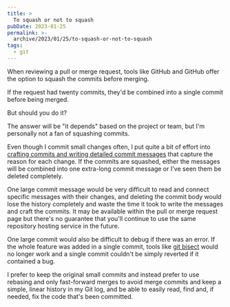 ```yaml
---
title: >
  To squash or not to squash
pubDate: 2023-01-25
permalink: >-
  archive/2023/01/25/to-squash-or-not-to-squash
tags:
  - git
---
```


When reviewing a pull or merge request, tools like GitHub and GitHub offer the option to squash the commits before merging.

If the request had twenty commits, they'd be combined into a single commit before being merged.

But should you do it?

The answer will be "it depends" based on the project or team, but I'm personally not a fan of squashing commits.

Even though I commit small changes often, I put quite a bit of effort into [crafting commits and writing detailed commit messages]({{site.url}}/archive/2023/01/24/small-commits-and-good-commit-messges) that capture the reason for each change. If the commits are squashed, either the messages will be combined into one extra-long commit message or I've seen them be deleted completely.

One large commit message would be very difficult to read and connect specific messages with their changes, and deleting the commit body would lose the history completely and waste the time it took to write the messages and craft the commits. It may be available within the pull or merge request page but there's no guarantee that you'll continue to use the same repository hosting service in the future.

One large commit would also be difficult to debug if there was an error. If the whole feature was added in a single commit, tools like [git bisect]({{site.url}}/archive/2023/01/23/debugging-with-git-bisect) would no longer work and a single commit couldn't be simply reverted if it contained a bug.

I prefer to keep the original small commits and instead prefer to use rebasing and only fast-forward merges to avoid merge commits and keep a simple, linear history in my Git log, and be able to easily read, find and, if needed, fix the code that's been committed.
